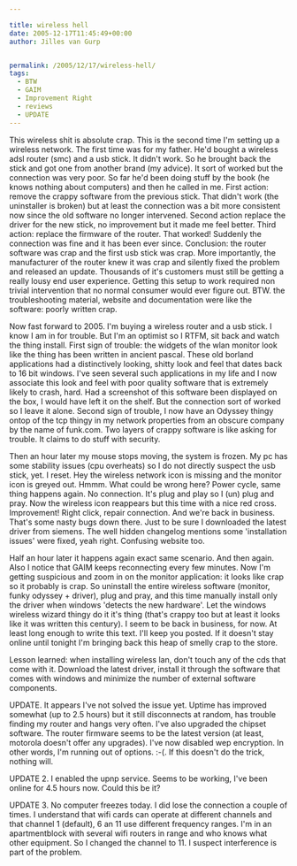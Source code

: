```yaml
---

title: wireless hell
date: 2005-12-17T11:45:49+00:00
author: Jilles van Gurp


permalink: /2005/12/17/wireless-hell/
tags:
  - BTW
  - GAIM
  - Improvement Right
  - reviews
  - UPDATE
---
```

This wireless shit is absolute crap. This is the second time I'm setting up a wireless network. The first time was for my father. He'd bought a wireless adsl router (smc) and a usb stick. It didn't work. So he brought back the stick and got one from another brand (my advice). It sort of worked but the connection was very poor. So far he'd been doing stuff by the book (he knows nothing about computers) and then he called in me. First action: remove the crappy software from the previous stick. That didn't work (the uninstaller is broken) but at least the connection was a bit more consistent now since the old software no longer intervened. Second action replace the driver for the new stick, no improvement but it made me feel better. Third action: replace the firmware of the router. That worked! Suddenly the connection was fine and it has been ever since. Conclusion: the router software was crap and the first usb stick was crap. More importantly, the manufacturer of the router knew it was crap and silently fixed the problem and released an update. Thousands of it's customers must still be getting a really lousy end user experience. Getting this setup to work required non trivial intervention that no normal consumer would ever figure out. BTW. the troubleshooting material, website and documentation were like the software: poorly written crap.

Now fast forward to 2005. I'm buying a wireless router and a usb stick. I know I am in for trouble. But I'm an optimist so I RTFM, sit back and watch the thing install. First sign of trouble: the widgets of the wlan monitor look like the thing has been written in ancient pascal. These old borland applications had a distinctively looking, shitty look and feel that dates back to 16 bit windows. I've seen several such applications in my life and I now associate this look and feel with poor quality software that is extremely likely to crash, hard. Had a screenshot of this software been displayed on the box, I would have left it on the shelf. But the connection sort of worked so I leave it alone. Second sign of trouble, I now have an Odyssey thingy ontop of the tcp thingy in my network properties from an obscure company by the name of funk.com. Two layers of crappy software is like asking for trouble. It claims to do stuff with security.

Then an hour later my mouse stops moving, the system is frozen. My pc has some stability issues (cpu overheats) so I do not directly suspect the usb stick, yet. I reset. Hey the wireless network icon is missing and the monitor icon is greyed out. Hmmm. What could be wrong here? Power cycle, same thing happens again. No connection. It's plug and play so I (un) plug and pray. Now the wireless icon reappears but this time with a nice red cross. Improvement! Right click, repair connection. And we're back in business. That's some nasty bugs down there. Just to be sure I downloaded the latest driver from siemens. The well hidden changelog mentions some 'installation issues' were fixed, yeah right. Confusing website too.

Half an hour later it happens again exact same scenario. And then again. Also I notice that GAIM keeps reconnecting every few minutes. Now I'm getting suspicious and zoom in on the monitor application: it looks like crap so it probably is crap. So uninstall the entire wireless software (monitor, funky odyssey + driver), plug and pray, and this time manually install only the driver when windows 'detects the new hardware'. Let the windows wireless wizard thingy do it it's thing (that's crappy too but at least it looks like it was written this century). I seem to be back in business, for now. At least long enough to write this text. I'll keep you posted. If it doesn't stay online until tonight I'm bringing back this heap of smelly crap to the store.

Lesson learned: when installing wireless lan, don't touch any of the cds that come with it. Download the latest driver, install it through the software that comes with windows and minimize the number of external software components.

UPDATE. It appears I've not solved the issue yet. Uptime has improved somewhat (up to 2.5 hours) but it still disconnects at random, has trouble finding my router and hangs very often. I've also upgraded the chipset software. The router firmware seems to be the latest version (at least, motorola doesn't offer any upgrades). I've now disabled wep encryption. In other words, I'm running out of options.  :-(. If this doesn't do the trick, nothing will.

UPDATE 2. I enabled the upnp service. Seems to be working, I've been online for 4.5 hours now. Could this be it?

UPDATE 3. No computer freezes today. I did lose the connection a couple of times. I understand that wifi cards can operate at different channels and that channel 1 (default), 6 an 11 use different frequency ranges. I'm in an apartmentblock with several wifi routers in range and who knows what other equipment. So I changed the channel to 11. I suspect interference is part of the problem.
